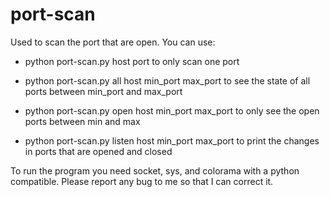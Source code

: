 # port-scan

Used to scan the port that are open.
You can use:
 - python port-scan.py host port
to only scan one port

 - python port-scan.py all host min_port max_port
to see the state of all ports between min_port and max_port

 - python port-scan.py open host min_port max_port
to only see the open ports between min and max

 - python port-scan.py listen host min_port max_port
to print the changes in ports that are opened and closed

To run the program you need socket, sys, and colorama with a python compatible.
Please report any bug to me so that I can correct it.
